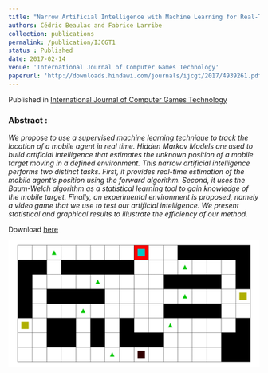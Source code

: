 ```yaml
---
title: "Narrow Artificial Intelligence with Machine Learning for Real-Time Estimation of a Mobile Agents Location Using Hidden Markov Models"
authors: Cédric Beaulac and Fabrice Larribe
collection: publications
permalink: /publication/IJCGT1
status : Published
date: 2017-02-14
venue: 'International Journal of Computer Games Technology'
paperurl: 'http://downloads.hindawi.com/journals/ijcgt/2017/4939261.pdf'
---
```


Published in [International Journal of Computer Games Technology](https://www.hindawi.com/journals/ijcgt/)

### Abstract :

*We propose to use a supervised machine learning technique to track the location of a mobile agent in real time. Hidden Markov Models are used to build artificial intelligence that estimates the unknown position of a mobile target moving in a defined environment. This narrow
artificial intelligence performs two distinct tasks. First, it provides real-time estimation of the mobile agent’s position using the forward algorithm. Second, it uses the Baum-Welch algorithm as a statistical learning tool to gain knowledge of the mobile target. Finally, an experimental environment is proposed, namely a video game that we use to test our artificial intelligence. We present statistical and graphical results to illustrate the efficiency of our method.*

Download [here](http://downloads.hindawi.com/journals/ijcgt/2017/4939261.pdf)

![HMMAI](/images/CedricIllus.gif)
